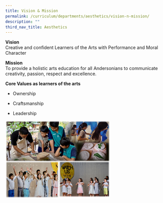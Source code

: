 ```yaml
---
title: Vision & Mission
permalink: /curriculum/departments/aesthetics/vision-n-mission/
description: ""
third_nav_title: Aesthetics
---
```

<p><strong>Vision</strong><br>Creative and confident Learners of the Arts with Performance and Moral Character</p>

<p><strong>Mission</strong><br>To provide a holistic arts education for all Andersonians to communicate creativity, passion, respect and excellence.</p>

<p><strong>Core Values as learners of the arts</strong></p>
<ul>
<li>
<p>Ownership</p>
</li>
<li>
<p>Craftsmanship</p>
</li>
<li>
<p>Leadership</p>
</li>
</ul>
<img src="/images/art1.png" 
     style="width:65%">